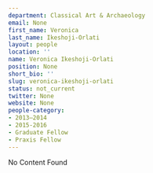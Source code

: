 ```yaml
---
department: Classical Art & Archaeology
email: None
first_name: Veronica
last_name: Ikeshoji-Orlati
layout: people
location: ''
name: Veronica Ikeshoji-Orlati
position: None
short_bio: ''
slug: veronica-ikeshoji-orlati
status: not_current
twitter: None
website: None
people-category:
- 2013–2014
- 2015-2016
- Graduate Fellow
- Praxis Fellow
---
```


No Content Found
